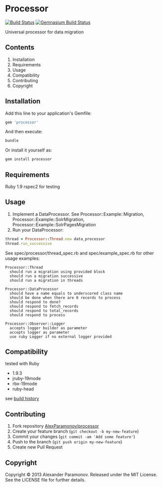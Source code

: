 Processor
==========
[![Build Status](https://travis-ci.org/AlexParamonov/processor.png?branch=master)](http://travis-ci.org/AlexParamonov/processor)
[![Gemnasium Build Status](https://gemnasium.com/AlexParamonov/processor.png)](http://gemnasium.com/AlexParamonov/processor)  

Universal processor for data migration

Contents
---------
1. Installation
1. Requirements
1. Usage
1. Compatibility
1. Contributing
1. Copyright

Installation
------------
Add this line to your application's Gemfile:

``` ruby
gem 'processor'
```

And then execute:

``` sh
bundle
```

Or install it yourself as:

``` sh
gem install processor
```

Requirements
------------
Ruby 1.9
rspec2 for testing

Usage
------------
1. Implement a DataProcessor. See Processor::Example::Migration, Processor::Example::SolrMigration, Processor::Example::SolrPagesMigration
1. Run your DataProcessor:

``` ruby
thread = Processor::Thread.new data_processor
thread.run_successive
```
See spec/processor/thread_spec.rb and spec/example_spec.rb for other usage examples:

``` rspec
Processor::Thread
  should run a migration using provided block
  should run a migration successive
  should run a migration in threads

Processor::DataProcessor
  should have a name equals to underscored class name
  should be done when there are 0 records to process
  should respond to done?
  should respond to fetch_records
  should respond to total_records
  should respond to process

Processor::Observer::Logger
  accepts logger builder as parameter
  accepts logger as parameter
  use ruby Logger if no external logger provided
```

Compatibility
-------------
tested with Ruby

* 1.9.3
* jruby-19mode
* rbx-19mode
* ruby-head

see [build history](http://travis-ci.org/#!/AlexParamonov/processor/builds)

Contributing
-------------
1. Fork repository [AlexParamonov/processor](https://github.com/AlexParamonov/processor)
2. Create your feature branch (`git checkout -b my-new-feature`)
3. Commit your changes (`git commit -am 'Add some feature'`)
4. Push to the branch (`git push origin my-new-feature`)
5. Create new Pull Request

Copyright
---------
Copyright © 2013 Alexander Paramonov.
Released under the MIT License. See the LICENSE file for further details.
